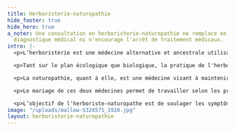 ```yaml
---
title: Herboristerie-naturopathie
hide_footer: true
hide_hero: true
a_noter: Une consultation en herboristerie-naturopathie ne remplace en aucun cas un
  diagnostique médical ni n'encourage l'arrêt de traitement médicaux.
intro: |-
  <p>L’herboristerie est une médecine alternative et ancestrale utilisant les plantes, les arbres et les champignons médicinaux pour soutenir et retrouver la santé. Ces végétaux sont utilisés sous différentes formes: teintures-mère, vinaigres médicinaux, infusions, décoctions, poudres, huiles, onguents, sirops, cataplasmes,etc.</p>

  <p>Tant sur le plan écologique que biologique, la pratique de l'herboristerie prend en considération l'interdépendance des organismes vivants. Ainsi, l'herboriste choisit ou prépare des concoctions de qualité tout en assurant la pérennité des plantes cultivées ou récoltées. Cette préoccupation se retrouve également dans le choix d'ingrédients sains présents dans les transformations (huiles, cires ou émulsifiants, huiles essentielles, etc.).</p>

  <p>La naturopathie, quant à elle, est une médecine visant à maintenir et/ou rétablir l’équilibre et la santé de façon globale par des moyens naturels.</p>

  <p>Le mariage de ces deux médecines permet de travailler selon les principes de la naturopathie tout en ayant les connaissances et le savoir-faire de l’herboriste qui est en mesure de suggérer et préparer des mélanges de plantes personnalisés et adaptés aux besoins des personnes qui consultent.</p>

  <p>L’objectif de l'herboriste-naturopathe est de soulager les symptômes sans épuiser le système, de travailler sur la source du problème de santé en ciblant les déséquilibres présents et de faire un travail de fond en nourrissant et en fortifiant l’organisme de façon globale.</p>
image: "/uploads/mallow-5324571_1920.jpg"
layout: herboristerie-naturopathie
---
```


